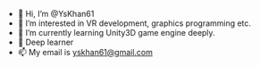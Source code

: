 - 👋 Hi, I’m @YsKhan61
- 👀 I’m interested in VR development, graphics programming etc.
- 🌱 I’m currently learning Unity3D game engine deeply.
- 💞️ Deep learner
- 📫 My email is yskhan61@gmail.com

<!---
YsKhan61/YsKhan61 is a ✨ special ✨ repository because its `README.md` (this file) appears on your GitHub profile.
You can click the Preview link to take a look at your changes.
--->
